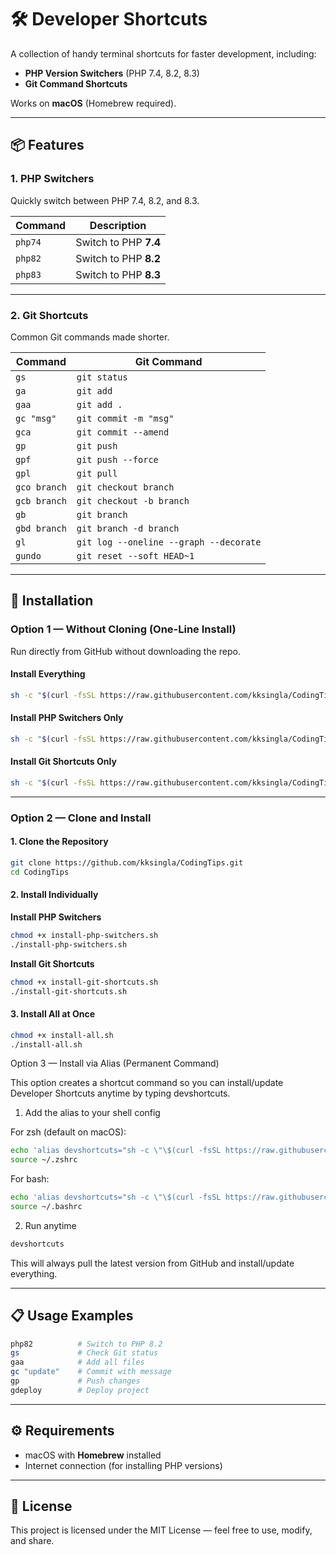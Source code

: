 # 🛠 Developer Shortcuts

A collection of handy terminal shortcuts for faster development, including:

- **PHP Version Switchers** (PHP 7.4, 8.2, 8.3)
- **Git Command Shortcuts**

Works on **macOS** (Homebrew required).

---

## 📦 Features

### 1. PHP Switchers
Quickly switch between PHP 7.4, 8.2, and 8.3.

| Command  | Description |
|----------|-------------|
| `php74`  | Switch to PHP **7.4** |
| `php82`  | Switch to PHP **8.2** |
| `php83`  | Switch to PHP **8.3** |

---

### 2. Git Shortcuts
Common Git commands made shorter.

| Command  | Git Command |
|----------|-------------|
| `gs`     | `git status` |
| `ga`     | `git add` |
| `gaa`    | `git add .` |
| `gc "msg"` | `git commit -m "msg"` |
| `gca`    | `git commit --amend` |
| `gp`     | `git push` |
| `gpf`    | `git push --force` |
| `gpl`    | `git pull` |
| `gco branch` | `git checkout branch` |
| `gcb branch` | `git checkout -b branch` |
| `gb`     | `git branch` |
| `gbd branch` | `git branch -d branch` |
| `gl`     | `git log --oneline --graph --decorate` |
| `gundo`  | `git reset --soft HEAD~1` |


---

## 🚀 Installation

### Option 1 — Without Cloning (One-Line Install)

Run directly from GitHub without downloading the repo.

#### Install Everything

```bash
sh -c "$(curl -fsSL https://raw.githubusercontent.com/kksingla/CodingTips/main/install-all.sh)"
```

#### Install PHP Switchers Only

```bash
sh -c "$(curl -fsSL https://raw.githubusercontent.com/kksingla/CodingTips/main/install-php-switchers.sh)"
```

#### Install Git Shortcuts Only

```bash
sh -c "$(curl -fsSL https://raw.githubusercontent.com/kksingla/CodingTips/main/install-git-shortcuts.sh)"
```

---

### Option 2 — Clone and Install

#### 1. Clone the Repository

```bash
git clone https://github.com/kksingla/CodingTips.git
cd CodingTips
```

#### 2. Install Individually

**Install PHP Switchers**

```bash
chmod +x install-php-switchers.sh
./install-php-switchers.sh
```

**Install Git Shortcuts**

```bash
chmod +x install-git-shortcuts.sh
./install-git-shortcuts.sh
```

#### 3. Install All at Once

```bash
chmod +x install-all.sh
./install-all.sh
```

Option 3 — Install via Alias (Permanent Command)

This option creates a shortcut command so you can install/update Developer Shortcuts anytime by typing devshortcuts.

1. Add the alias to your shell config

For zsh (default on macOS):

```bash
echo 'alias devshortcuts="sh -c \"\$(curl -fsSL https://raw.githubusercontent.com/kksingla/CodingTips/main/install-all.sh)\""' >> ~/.zshrc
source ~/.zshrc
```

For bash:

```bash
echo 'alias devshortcuts="sh -c \"\$(curl -fsSL https://raw.githubusercontent.com/kksingla/CodingTips/main/install-all.sh)\""' >> ~/.bashrc
source ~/.bashrc
```

2. Run anytime

```bash
devshortcuts
```

This will always pull the latest version from GitHub and install/update everything.

---

## 📋 Usage Examples

```bash
php82          # Switch to PHP 8.2
gs             # Check Git status
gaa            # Add all files
gc "update"    # Commit with message
gp             # Push changes
gdeploy        # Deploy project
```

---

## ⚙️ Requirements

* macOS with **Homebrew** installed
* Internet connection (for installing PHP versions)

---

## 📜 License

This project is licensed under the MIT License — feel free to use, modify, and share.
